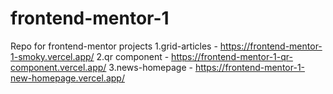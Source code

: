 # frontend-mentor-1
 Repo for frontend-mentor projects
1.grid-articles - https://frontend-mentor-1-smoky.vercel.app/
2.qr component - https://frontend-mentor-1-qr-component.vercel.app/
3.news-homepage - https://frontend-mentor-1-new-homepage.vercel.app/
